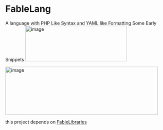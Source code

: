 # FableLang
A language with PHP Like Syntax and YAML like Formatting
Some Early Snippets
<img width="316" height="111" alt="image" src="https://github.com/user-attachments/assets/8d35fe2d-1af0-4019-a3e4-4368dd137c72" />

<img width="474" height="150" alt="image" src="https://github.com/user-attachments/assets/bdb59d9b-b7b6-401b-9825-9f1aa98cbeff" />


this project depends on [FableLibraries](https://github.com/skyss0fly/FableLibraries)

